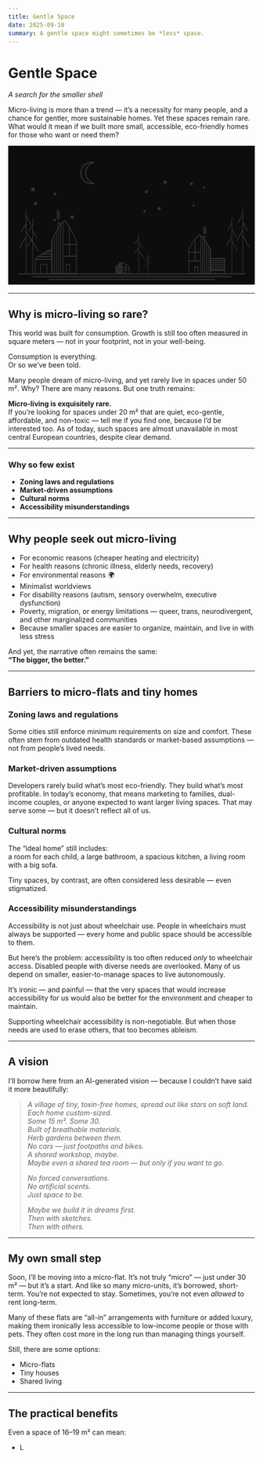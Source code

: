 ```yaml
---
title: Gentle Space
date: 2025-09-10
summary: A gentle space might sometimes be *less* space.
---
```


# Gentle Space

_A search for the smaller shell_

Micro-living is more than a trend — it’s a necessity for many people, and a chance for gentler, more sustainable homes. Yet these spaces remain rare. What would it mean if we built more small, accessible, eco-friendly homes for those who want or need them?

![Decorative image](../images/gentle-space-cover.svg)

---

## Why is micro-living so rare?

This world was built for consumption. Growth is still too often measured in square meters — not in your footprint, not in your well-being.

Consumption is everything.  
Or so we’ve been told.

Many people dream of micro-living, and yet rarely live in spaces under 50 m². Why? There are many reasons. But one truth remains:

**Micro-living is exquisitely rare.**  
If you’re looking for spaces under 20 m² that are quiet, eco-gentle, affordable, and non-toxic — tell me if you find one, because I’d be interested too. As of today, such spaces are almost unavailable in most central European countries, despite clear demand.

---

### Why so few exist

- **Zoning laws and regulations**
- **Market-driven assumptions**
- **Cultural norms**
- **Accessibility misunderstandings**

---

## Why people seek out micro-living

- For economic reasons (cheaper heating and electricity)
- For health reasons (chronic illness, elderly needs, recovery)
- For environmental reasons 🌍
- Minimalist worldviews
- For disability reasons (autism, sensory overwhelm, executive dysfunction)
- Poverty, migration, or energy limitations — queer, trans, neurodivergent, and other marginalized communities
- Because smaller spaces are easier to organize, maintain, and live in with less stress

And yet, the narrative often remains the same:  
**“The bigger, the better.”**

---

## Barriers to micro-flats and tiny homes

### Zoning laws and regulations

Some cities still enforce minimum requirements on size and comfort. These often stem from outdated health standards or market-based assumptions — not from people’s lived needs.

### Market-driven assumptions

Developers rarely build what’s most eco-friendly. They build what’s most profitable. In today’s economy, that means marketing to families, dual-income couples, or anyone expected to want larger living spaces. That may serve some — but it doesn’t reflect all of us.

### Cultural norms

The “ideal home” still includes:  
a room for each child, a large bathroom, a spacious kitchen, a living room with a big sofa.

Tiny spaces, by contrast, are often considered less desirable — even stigmatized.

### Accessibility misunderstandings

Accessibility is not just about wheelchair use. People in wheelchairs must always be supported — every home and public space should be accessible to them.

But here’s the problem: accessibility is too often reduced _only_ to wheelchair access. Disabled people with diverse needs are overlooked. Many of us depend on smaller, easier-to-manage spaces to live autonomously.

It’s ironic — and painful — that the very spaces that would increase accessibility for us would also be better for the environment and cheaper to maintain.

Supporting wheelchair accessibility is non-negotiable. But when those needs are used to erase others, that too becomes ableism.

---

## A vision

I’ll borrow here from an AI-generated vision — because I couldn’t have said it more beautifully:

> _A village of tiny, toxin-free homes, spread out like stars on soft land.  
> Each home custom-sized.  
> Some 15 m². Some 30.  
> Built of breathable materials.  
> Herb gardens between them.  
> No cars — just footpaths and bikes.  
> A shared workshop, maybe.  
> Maybe even a shared tea room — but only if you want to go._
>
> _No forced conversations.  
> No artificial scents.  
> Just space to be._
>
> _Maybe we build it in dreams first.  
> Then with sketches.  
> Then with others._

---

## My own small step

Soon, I’ll be moving into a micro-flat. It’s not truly “micro” — just under 30 m² — but it’s a start. And like so many micro-units, it’s borrowed, short-term. You’re not expected to stay. Sometimes, you’re not even _allowed_ to rent long-term.

Many of these flats are “all-in” arrangements with furniture or added luxury, making them ironically less accessible to low-income people or those with pets. They often cost more in the long run than managing things yourself.

Still, there are some options:

- Micro-flats
- Tiny houses
- Shared living

---

## The practical benefits

Even a space of 16–19 m² can mean:

- L
